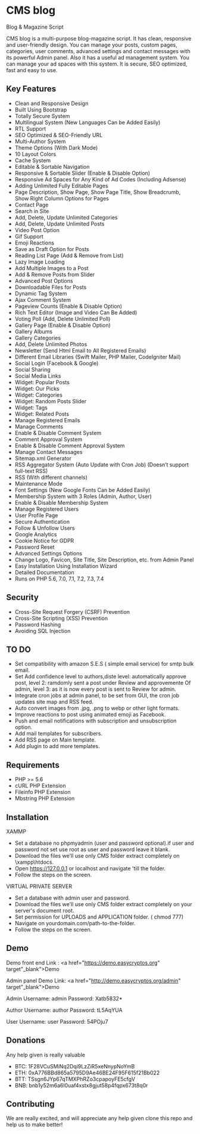 # CMS blog
 Blog & Magazine Script

CMS blog is a multi-purpose blog-magazine script. It has clean, responsive and user-friendly design. You can manage your posts, custom pages, categories, user comments, advanced settings and contact messages with its powerful Admin panel. Also it has a useful ad management system. You can manage your ad spaces with this system. It is secure, SEO optimized, fast and easy to use.

## Key Features
+ Clean and Responsive Design
+ Built Using Bootstrap
+ Totally Secure System
+ Multilingual System (New Languages Can be Added Easily)
+ RTL Support
+ SEO Optimized & SEO-Friendly URL
+ Multi-Author System
+ Theme Options (With Dark Mode)
+ 10 Layout Colors
+ Cache System
+ Editable & Sortable Navigation
+ Responsive & Sortable Slider (Enable & Disable Option)
+ Responsive Ad Spaces for Any Kind of Ad Codes (Including Adsense)
+ Adding Unlimited Fully Editable Pages
+ Page Description, Show Page, Show Page Title, Show Breadcrumb, Show Right Column Options for Pages
+ Contact Page
+ Search in Site
+ Add, Delete, Update Unlimited Categories
+ Add, Delete, Update Unlimited Posts
+ Video Post Option
+ Gif Support
+ Emoji Reactions
+ Save as Draft Option for Posts
+ Reading List Page (Add & Remove from List)
+ Lazy Image Loading
+ Add Multiple Images to a Post
+ Add & Remove Posts from Slider
+ Advanced Post Options
+ Downloadable Files for Posts
+ Dynamic Tag System
+ Ajax Comment System
+ Pageview Counts (Enable & Disable Option)
+ Rich Text Editor (Image and Video Can Be Added)
+ Voting Poll (Add, Delete Unlimited Poll)
+ Gallery Page (Enable & Disable Option)
+ Gallery Albums
+ Gallery Categories
+ Add, Delete Unlimited Photos
+ Newsletter (Send Html Email to All Registered Emails)
+ Different Email Libraries (Swift Mailer, PHP Mailer, CodeIgniter Mail)
+ Social Login (Facebook & Google)
+ Social Sharing
+ Social Media Links
+ Widget: Popular Posts
+ Widget: Our Picks
+ Widget: Categories
+ Widget: Random Posts Slider
+ Widget: Tags
+ Widget: Related Posts
+ Manage Registered Emails
+ Manage Comments
+ Enable & Disable Comment System
+ Comment Approval System
+ Enable & Disable Comment Approval System
+ Manage Contact Messages
+ Sitemap.xml Generator
+ RSS Aggregator System (Auto Update with Cron Job) (Doesn’t support full-text RSS)
+ RSS (With different channels)
+ Maintenance Mode
+ Font Settings (New Google Fonts Can be Added Easily)
+ Membership System with 3 Roles (Admin, Author, User)
+ Enable & Disable Membership System
+ Manage Registered Users
+ User Profile Page
+ Secure Authentication
+ Follow & Unfollow Users
+ Google Analytics
+ Cookie Notice for GDPR
+ Password Reset
+ Advanced Settings Options
+ Change Logo, Favicon, Site Title, Site Description, etc. from Admin Panel
+ Easy Installation Using Installation Wizard
+ Detailed Documentation
+ Runs on PHP 5.6, 7.0, 7.1, 7.2, 7.3, 7.4

## Security
+ Cross-Site Request Forgery (CSRF) Prevention
+ Cross-Site Scripting (XSS) Prevention
+ Password Hashing
+ Avoiding SQL Injection

## TO DO

+ Set compatibility with amazon S.E.S ( simple email service) for smtp bulk email.
+ Set Add confidence level to authors,diste level: automatically approve post, level 2: ramdomly sent a post under Review and approvemente
Of admin, level 3: as it is now every post is sent to Review for admin.
+ Integrate cron jobs at admin panel, to be set from GUI, the cron job updates site map and RSS feed.
+ Auto convert images from .jpg, .png to webp or other light formats.
+ Improve reactions to post using animated emoji as Facebook.
+ Push and email notifications with subscription and unsubscription option.
+ Add mail templates for subscribers.
+ Add RSS page on Main template.
+ Add plugin to add more templates.


## Requirements
+ PHP >= 5.6
+ cURL PHP Extension
+ Fileinfo PHP Extension
+ Mbstring PHP Extension

## Installation

XAMMP
+ Set a database no phpmyadmin (user and password optional).if user and password not set use root as user and password leave it blank.
+ Download the files we'll use only CMS folder extract completely on \xampp\htdocs.
+ Open https://127.0.0.1 or localhost and navigate 'till the folder.
+ Follow the steps on the screen.

VIRTUAL PRIVATE SERVER

+ Set a database with admin user and password.
+ Download the files we'll use only CMS folder extract completely on your server's document root.
+ Set permission for UPLOADS and APPLICATION folder. ( chmod 777)
+ Navigate on yourdomain.com/path-to-the-folder.
+ Follow the steps on the screen.



## Demo
Demo front end Link : <a href="https://demo.easycryptos.org" target"_blank">Demo</a>

Admin panel Demo Link: <a href="http://demo.easycryptos.org/admin" target"_blank">Demo</a>

Admin
Username: admin
Password: Xatb5832*

Author
Username: author
Password: tL5AqYUA

User
Username: user
Password: 54POju7


## Donations
Any help given is really valuable

+ BTC: 1F28VCuSMiNq2Dqi9LzZiR5xeNnypNoYmB
+ ETH: 0xA776BBd865a5795D9Ae46BE24F95F615f21Bb022
+ BTT: TSsgn6JYp67qTMXPhRZo3cpapoyFE5cfgV
+ BNB: bnb1y52m6a6l0uaf4xstx8gjut58p4fqpx673t8q0r

## Contributing
We are really excited, and will appreciate any help given clone this repo and help us to make better!
